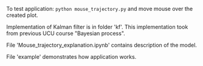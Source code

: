 To test application:
```python mouse_trajectory.py```
and move mouse over the created plot.

Implementation of Kalman filter is in folder 'kf'. This implementation took from previous UCU course "Bayesian process".

File 'Mouse_trajectory_explanation.ipynb' contains description of the model.

File 'example' demonstrates how application works.

